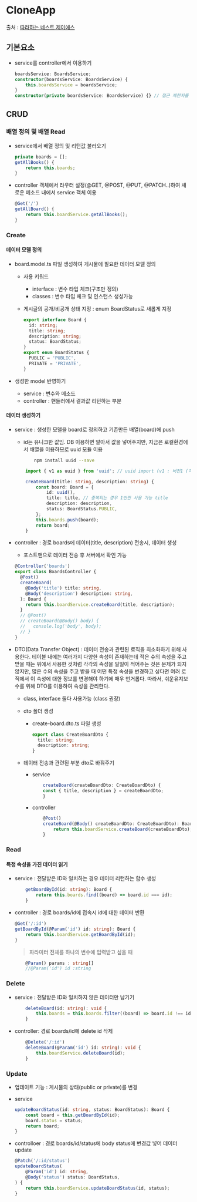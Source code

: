 # CloneApp

출처 : [따라하는 네스트 제이에스](https://www.inflearn.com/course/%EB%94%B0%EB%9D%BC%ED%95%98%EB%8A%94-%EB%84%A4%EC%8A%A4%ED%8A%B8-%EC%A0%9C%EC%9D%B4%EC%97%90%EC%8A%A4)

## 기본요소

- service를 controller에서 이용하기

  ```typescript
  boardsService: BoardsService;
  constructor(boardsService: BoardsService) {
      this.boardsService = boardsService;
  }
  constructor(private boardsService: BoardsService) {} // 접근 제한자를 붙이면 위의 코드를 간단하게 한줄로 표현가능
  ```

## CRUD

### 배열 정의 및 배열 Read

- service에서 배열 정의 및 리턴값 불러오기

  ```typescript
  private boards = [];
  getAllBooks() {
      return this.boards;
  }
  ```

- controller 객체에서 라우터 설정(@GET, @POST, @PUT, @PATCH..)하여 새로운 메소드 내에서 service 객체 이용

  ```typescript
  @Get('/')
  getAllBoard() {
      return this.boardService.getAllBooks();
  }
  ```

### Create

#### 데이터 모델 정의

- board.model.ts 파일 생성하여 게시물에 필요한 데이터 모델 정의

  - 사용 키워드
    - interface : 변수 타입 체크(구조만 정의)
    - classes : 변수 타입 체크 및 인스턴스 생성가능
  - 게시글의 공개/비공개 상태 지정 : enum BoardStatus로 새롭게 지정

    ```typescript
    export interface Board {
      id: string;
      title: string;
      description: string;
      status: BoardStatus;
    }
    export enum BoardStatus {
      PUBLIC = 'PUBLIC',
      PRIVATE = 'PRIVATE',
    }
    ```

- 생성한 model 반영하기
  - service : 변수와 메소드
  - controller : 핸들러에서 결과값 리턴하는 부분

#### 데이터 생성하기

- service : 생성한 모델을 board로 정의하고 기존만든 배열(board)에 push

  - id는 유니크한 값임. DB 이용하면 알아서 값을 넣어주지만, 지금은 로컬환경에서 배열을 이용하므로 uuid 모듈 이용
    ```bash
        npm install uuid --save
    ```

  ```typescript
      import { v1 as uuid } from 'uuid'; // uuid import (v1 : 버전1 (여러가지 버전 존재))

      createBoard(title: string, description: string) {
          const board: Board = {
              id: uuid(),
              title: title, // 중복되는 경우 1번만 사용 가능 title
              description: description,
              status: BoardStatus.PUBLIC,
          };
          this.boards.push(board);
          return board;
      }
  ```

- controller : 경로 boards에 데이터(title, description) 전송시, 데이터 생성
  - 포스트맨으로 데이터 전송 후 서버에서 확인 가능
  ```typescript
  @Controller('boards')
  export class BoardsController {
    @Post()
    createBoard(
      @Body('title') title: string,
      @Body('description') description: string,
    ): Board {
      return this.boardService.createBoard(title, description);
    }
    // @Post()
    // createBoard(@Body() body) {
    //   console.log('body', body);
    // }
  }
  ```
- DTO(Data Transfer Object) : 데이터 전송과 관련된 로직을 최소화하기 위해 사용한다. 테이블 내에는 여러가지 다양한 속성이 존재하는데 적은 수의 속성을 주고 받을 때는 위에서 사용한 것처럼 각각의 속성을 일일이 적어주는 것은 문제가 되지 않지만, 많은 수의 속성을 주고 받을 때 어떤 특정 속성을 변경하고 싶다면 여러 로직에서 이 속성에 대한 정보를 변경해야 하기에 매우 번거롭다. 따라서, 쉬운유지보수를 위해 DTO를 이용하여 속성을 관리한다.

  - class, interface 둘다 사용가능 (class 권장)
  - dto 폴더 생성

    - create-board.dto.ts 파일 생성

      ```typescript
      export class CreateBoardDto {
        title: string;
        description: string;
      }
      ```

  - 데이터 전송과 관련된 부분 dto로 바꿔주기

    - service

      ```typescript
          createBoard(createBoardDto: CreateBoardDto) {
          const { title, description } = createBoardDto;
          }
      ```

    - controller

      ```typescript
          @Post()
          createBoard(@Body() createBoardDto: CreateBoardDto): Board {
              return this.boardService.createBoard(createBoardDto);
          }
      ```

### Read

#### 특정 속성을 가진 데이터 읽기

- service : 전달받은 ID와 일치하는 경우 데이터 리턴하는 함수 생성
  ```typescript
      getBoardById(id: string): Board {
          return this.boards.find((board) => board.id === id);
      }
  ```
- controller : 경로 boards/id에 접속시 id에 대한 데이터 반환

  ```typescript
  @Get('/:id')
  getBoardById(@Param('id') id: string): Board {
      return this.boardService.getBoardById(id);
  }
  ```

  > 파라미터 전체를 하나의 변수에 입력받고 싶을 때

  ```typescript
      @Param() params : string[]
      //@Param('id') id :string
  ```

### Delete

- service : 전달받은 ID와 일치하지 않은 데이터만 남기기

  ```typescript
      deleteBoard(id: string): void {
          this.boards = this.boards.filter((board) => board.id !== id);
      }
  ```

- controller: 경로 boards/id에 delete id 삭제

  ```typescript
      @Delete('/:id')
      deleteBoard(@Param('id') id: string): void {
          this.boardService.deleteBoard(id);
      }
  ```

### Update

- 업데이트 기능 : 게시물의 상태(public or private)를 변경
- service

  ```typescript
  updateBoardStatus(id: string, status: BoardStatus): Board {
      const board = this.getBoardById(id);
      board.status = status;
      return board;
  }
  ```

- controlloer : 경로 boards/id/status에 body status에 변경값 넣어 데이터 update

  ```typescript
  @Patch('/:id/status')
  updateBoardStatus(
      @Param('id') id: string,
      @Body('status') status: BoardStatus,
  ) {
      return this.boardService.updateBoardStatus(id, status);
  }
  ```
